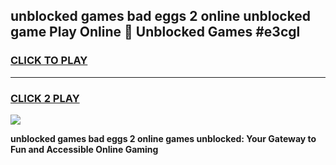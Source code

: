 
## unblocked games bad eggs 2 online unblocked game Play Online 👋 Unblocked Games #e3cgl
<h3>
<a href="https://premium.freeplayer.one?title=unblocked_games_bad_eggs_2_online&ref=21F">CLICK TO PLAY</a></h3>
<hr>

<h3>
<a href="https://premium.freeplayer.one?title=unblocked_games_bad_eggs_2_online&ref=21F">CLICK 2 PLAY</a>
  
</h3>

<a href="https://premium.freeplayer.one?title=unblocked_games_bad_eggs_2_online&ref=21F/"><img src="https://clearcache.store/games.png"></a>


**unblocked games bad eggs 2 online games unblocked: Your Gateway to Fun and Accessible Online Gaming**
